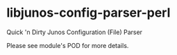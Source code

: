 # libjunos-config-parser-perl
Quick 'n Dirty Junos Configuration (File) Parser

Please see module's POD for more details.
